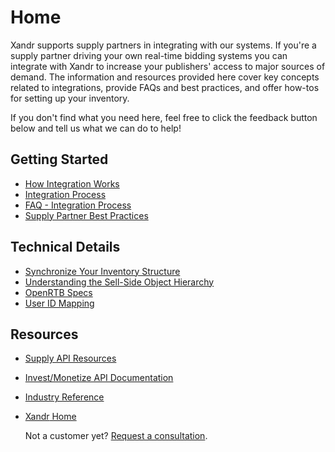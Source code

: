 # Home

<div class="body">

<span class="ph">Xandr</span> supports supply partners in integrating
with our systems. If you're a supply partner driving your own real-time
bidding systems you can integrate with <span class="ph">Xandr</span> to
increase your publishers' access to major sources of demand. The
information and resources provided here cover key concepts related to
integrations, provide FAQs and best practices, and offer how-tos for
setting up your inventory. 

If you don't find what you need here, feel free to click the feedback
button below and tell us what we can do to help!

<div class="section">

## Getting Started

</div>

- <a
  href="https://docs.xandr.com/bundle/supply-partners/page/how-integration-works.html"
  class="xref" target="_blank">How Integration Works</a>
- <a
  href="https://docs.xandr.com/bundle/supply-partners/page/integration-process.html"
  class="xref" target="_blank">Integration Process</a>
- <a
  href="https://docs.xandr.com/bundle/supply-partners/page/faq---integration-process.html"
  class="xref" target="_blank">FAQ - Integration Process</a>
- <a
  href="https://docs.xandr.com/bundle/supply-partners/page/best-practices.html"
  class="xref" target="_blank">Supply Partner Best Practices</a>

<div class="section">

## Technical Details

- <a
  href="https://docs.xandr.com/bundle/supply-partners/page/synchronize-your-inventory-structure.html"
  class="xref" target="_blank">Synchronize Your Inventory Structure</a>
- <a
  href="https://docs.xandr.com/bundle/supply-partners/page/understanding-the-sell-side-object-hierarchy.html"
  class="xref" target="_blank">Understanding the Sell-Side Object
  Hierarchy</a>
- <a
  href="https://docs.xandr.com/bundle/supply-partners/page/openrtb-specs.html"
  class="xref" target="_blank">OpenRTB Specs</a>
- <a
  href="https://docs.xandr.com/bundle/supply-partners/page/user-id-mapping.html"
  class="xref" target="_blank">User ID Mapping</a>

</div>

<div class="section">

## Resources

- <a
  href="https://docs.xandr.com/bundle/supply-partners/page/api-documentation.html"
  class="xref" target="_blank">Supply API Resources</a>

- <a href="https://docs.xandr.com/bundle/xandr-api/page/welcome.html"
  class="xref" target="_blank">Invest/Monetize API Documentation</a>

- <a
  href="https://docs.xandr.com/bundle/industry-reference/page/welcome.html"
  class="xref" target="_blank">Industry Reference</a>

- <a href="https://www.xandr.com/" class="xref" target="_blank"><span
  class="ph">Xandr</span> Home</a> 

  Not a customer yet?
  <a href="https://www.xandr.com/contact-us/" class="xref"
  target="_blank">Request a consultation</a>.

</div>

</div>
